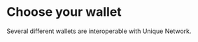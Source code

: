 # Choose your wallet

Several different wallets are interoperable with Unique Network.

<WalletTable />